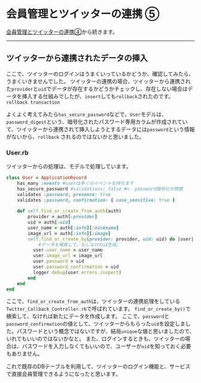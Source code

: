 # 会員管理とツイッターの連携 ⑤
[会員管理とツイッターの連携④](会員管理とツイッターの連携④.md)から続きます。



- - - -
## ツイッターから連携されたデータの挿入

ここで、ツイッターのログインはうまくいっているかどうか、確認してみたら、うまくいきませんでした。
ツイッターの連携の場合、ツイッターから連携された`provider`と`uid`でデータが存在するかどうかチェックし、存在しない場合はデータを挿入する仕組みでしたが、`insert`しても`rollback`されたのです。
`rollback transaction`

よくよく考えてみたら`has_secure_password`などで、`User`モデルは、`password_digest`という、暗号化されたパスワード専用カラムが作成されていて、ツイッターから連携されて挿入しようとするデータには`password`という情報がないから、`rollback` されるのではないかと思いました。

### User.rb
ツイッターからの処理は、モデルで処理しています。
```ruby
class User < ApplicationRecord
    has_many :events #userは多くのイベントを持ちます
    has_secure_password #validations: false #<- password暗号化が問題
    validates :password, presence: true
    validates :password, confirmation: { case_sensitive: true }
    
    def self.find_or_create_from_auth(auth)
        provider = auth[:provider]
        uid = auth[:uid]
        user_name = auth[:info][:nickname]
        image_url = auth[:info][:image]  
        self.find_or_create_by(provider: provider, uid: uid) do |user|
            #データを検索して、もしなければ生成。
          user.user_name = user_name
          user.image_url = image_url
          user.password = uid
          user.password_confirmation = uid
          logger.debug(user.errors.inspect)
        end
    end
end
```
ここで、`find_or_create_from_auth`は、ツイッターの連携処理をしている`Twitter_Callback_Controller.rb`で呼ばれています。
`find_or_create_by()`で検索して、なければ新たにデータを作成します。
ここで、`password`と`password_confirmation`の値として、ツイッターからもらった`uid`を設定しました。パスワードという概念ではないですが、結局`unique`な値と思いましたので、いれてもいいのではないかなと。
また、ログインするときも、ツイッターの場合は、パスワードを入力しなくてもいいので、ユーザーが`uid`を知っておく必要もありません。

これで既存のDBテーブルを利用して、ツイッターのログイン機能と、サービスで直接会員管理できるようになったと思います。

